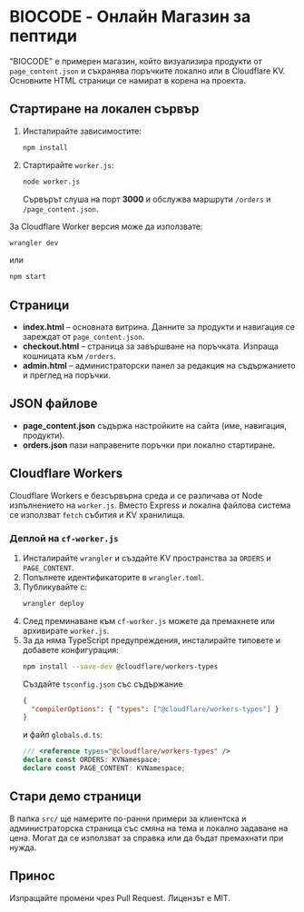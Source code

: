 # BIOCODE - Онлайн Магазин за пептиди

"BIOCODE" е примерен магазин, който визуализира продукти от `page_content.json` и съхранява поръчките локално или в Cloudflare KV. Основните HTML страници се намират в корена на проекта.

## Стартиране на локален сървър
1. Инсталирайте зависимостите:
   ```bash
   npm install
   ```
2. Стартирайте `worker.js`:
   ```bash
   node worker.js
   ```
   Сървърът слуша на порт **3000** и обслужва маршрути `/orders` и `/page_content.json`.

За Cloudflare Worker версия може да използвате:
```bash
wrangler dev
```
или
```bash
npm start
```

## Страници
- **index.html** – основната витрина. Данните за продукти и навигация се зареждат от `page_content.json`.
- **checkout.html** – страница за завършване на поръчката. Изпраща кошницата към `/orders`.
- **admin.html** – администраторски панел за редакция на съдържанието и преглед на поръчки.

## JSON файлове
- **page_content.json** съдържа настройките на сайта (име, навигация, продукти).
- **orders.json** пази направените поръчки при локално стартиране.

## Cloudflare Workers
Cloudflare Workers е безсървърна среда и се различава от Node изпълнението на `worker.js`.
Вместо Express и локална файлова система се използват `fetch` събития и KV хранилища.

### Деплой на `cf-worker.js`
1. Инсталирайте `wrangler` и създайте KV пространства за `ORDERS` и `PAGE_CONTENT`.
2. Попълнете идентификаторите в `wrangler.toml`.
3. Публикувайте с:
   ```bash
   wrangler deploy
   ```
4. След преминаване към `cf-worker.js` можете да премахнете или архивирате `worker.js`.
5. За да няма TypeScript предупреждения, инсталирайте типовете и добавете конфигурация:
   ```bash
   npm install --save-dev @cloudflare/workers-types
   ```
   Създайте `tsconfig.json` със съдържание
   ```json
   {
     "compilerOptions": { "types": ["@cloudflare/workers-types"] }
   }
   ```
   и файл `globals.d.ts`:
   ```ts
   /// <reference types="@cloudflare/workers-types" />
   declare const ORDERS: KVNamespace;
   declare const PAGE_CONTENT: KVNamespace;
   ```

## Стари демо страници
В папка `src/` ще намерите по-ранни примери за клиентска и администраторска страница със смяна на тема и локално задаване на цена. Могат да се използват за справка или да бъдат премахнати при нужда.

## Принос
Изпращайте промени чрез Pull Request. Лицензът е MIT.

